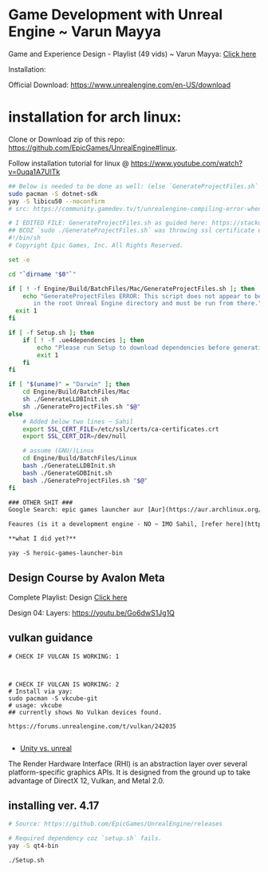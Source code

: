 # Game Development with Unreal Engine ~ Varun Mayya

Game and Experience Design - Playlist (49 vids) ~ Varun Mayya: [Click here](https://www.youtube.com/playlist?list=PL5DRb6AX7P4i0B-TErAp7Ur7LOoT9zzaM)

Installation:

Official Download: https://www.unrealengine.com/en-US/download



# installation for arch linux: 

Clone or Download zip of this repo: https://github.com/EpicGames/UnrealEngine#linux.

Follow installation tutorial for linux @ https://www.youtube.com/watch?v=0uqa1A7UlTk

```bash
## Below is needed to be done as well: (else `GenerateProjectFiles.sh` will fail)
sudo pacman -S dotnet-sdk
yay -S libicu50 --noconfirm
# src: https://community.gamedev.tv/t/unrealengine-compiling-error-when-generateprojectfiles-sh/199274
```

```bash
# I EDITED FILE: GenerateProjectFiles.sh as guided here: https://stackoverflow.com/a/72576052/10012446
## BCOZ `sudo ./GenerateProjectFiles.sh` was throwing ssl certificate errors. ~ Sahil
#!/bin/sh
# Copyright Epic Games, Inc. All Rights Reserved.

set -e

cd "`dirname "$0"`"

if [ ! -f Engine/Build/BatchFiles/Mac/GenerateProjectFiles.sh ]; then
	echo "GenerateProjectFiles ERROR: This script does not appear to be located \
       in the root Unreal Engine directory and must be run from there."
  exit 1
fi 

if [ -f Setup.sh ]; then
	if [ ! -f .ue4dependencies ]; then
		echo "Please run Setup to download dependencies before generating project files."
		exit 1
	fi
fi

if [ "$(uname)" = "Darwin" ]; then
	cd Engine/Build/BatchFiles/Mac
	sh ./GenerateLLDBInit.sh
	sh ./GenerateProjectFiles.sh "$@"
else
	# Added below two lines ~ Sahil
	export SSL_CERT_FILE=/etc/ssl/certs/ca-certificates.crt
	export SSL_CERT_DIR=/dev/null

	# assume (GNU/)Linux
	cd Engine/Build/BatchFiles/Linux
	bash ./GenerateLLDBInit.sh
	bash ./GenerateGDBInit.sh
	bash ./GenerateProjectFiles.sh "$@"
fi
```

```txt
### OTHER SHIT ###
Google Search: epic games launcher aur [Aur](https://aur.archlinux.org/packages/heroic-games-launcher-bin), [Github](https://github.com/Heroic-Games-Launcher/HeroicGamesLauncher).

Feaures (is it a development engine - NO ~ IMO Sahil, [refer here](https://github.com/Heroic-Games-Launcher/HeroicGamesLauncher#features-available-right-now))

**what I did yet?**

yay -S heroic-games-launcher-bin
```

## Design Course by Avalon Meta

Complete Playlist: Design [Click here](https://www.youtube.com/playlist?list=PL5DRb6AX7P4i8sLm2Nrvnvb_nTBoKjx7V)

Design 04: Layers: https://youtu.be/Go6dwS1Jg1Q

## vulkan guidance

```
# CHECK IF VULCAN IS WORKING: 1



# CHECK IF VULCAN IS WORKING: 2
# Install via yay:
sudo pacman -S vkcube-git
# usage: vkcube
## currently shows No Vulkan devices found.

https://forums.unrealengine.com/t/vulkan/242035


```

- [Unity vs. unreal](https://unrealcommunity.wiki/differences-between-unity-and-unreal-b2c4rqwm)

The Render Hardware Interface (RHI) is an abstraction layer over several platform-specific graphics APIs. It is designed from the ground up to take advantage of DirectX 12, Vulkan, and Metal 2.0. 


## installing ver. 4.17

```bash
# Source: https://github.com/EpicGames/UnrealEngine/releases

# Required dependency coz `setup.sh` fails.
yay -S qt4-bin

./Setup.sh
```
